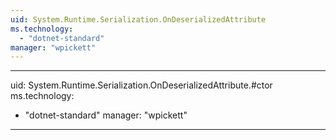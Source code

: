```yaml
---
uid: System.Runtime.Serialization.OnDeserializedAttribute
ms.technology: 
  - "dotnet-standard"
manager: "wpickett"
---
```


---
uid: System.Runtime.Serialization.OnDeserializedAttribute.#ctor
ms.technology: 
  - "dotnet-standard"
manager: "wpickett"
---
